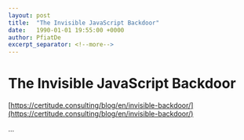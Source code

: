 ```yaml
---
layout: post
title:  "The Invisible JavaScript Backdoor"
date:   1990-01-01 19:55:00 +0000
author: PfiatDe
excerpt_separator: <!--more-->
---
```


# The Invisible JavaScript Backdoor
[https://certitude.consulting/blog/en/invisible-backdoor/](https://certitude.consulting/blog/en/invisible-backdoor/)

...
<!--more-->
